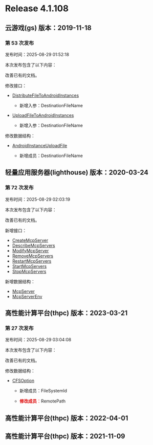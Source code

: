 # Release 4.1.108

## 云游戏(gs) 版本：2019-11-18

### 第 53 次发布

发布时间：2025-08-29 01:52:18

本次发布包含了以下内容：

改善已有的文档。

修改接口：

* [DistributeFileToAndroidInstances](https://cloud.tencent.com/document/api/1162/118964)

	* 新增入参：DestinationFileName

* [UploadFileToAndroidInstances](https://cloud.tencent.com/document/api/1162/117243)

	* 新增入参：DestinationFileName


修改数据结构：

* [AndroidInstanceUploadFile](https://cloud.tencent.com/document/api/1162/40743#AndroidInstanceUploadFile)

	* 新增成员：DestinationFileName




## 轻量应用服务器(lighthouse) 版本：2020-03-24

### 第 72 次发布

发布时间：2025-08-29 02:03:19

本次发布包含了以下内容：

改善已有的文档。

新增接口：

* [CreateMcpServer](https://cloud.tencent.com/document/api/1207/122838)
* [DescribeMcpServers](https://cloud.tencent.com/document/api/1207/122837)
* [ModifyMcpServer](https://cloud.tencent.com/document/api/1207/122836)
* [RemoveMcpServers](https://cloud.tencent.com/document/api/1207/122835)
* [RestartMcpServers](https://cloud.tencent.com/document/api/1207/122834)
* [StartMcpServers](https://cloud.tencent.com/document/api/1207/122833)
* [StopMcpServers](https://cloud.tencent.com/document/api/1207/122832)

新增数据结构：

* [McpServer](https://cloud.tencent.com/document/api/1207/47576#McpServer)
* [McpServerEnv](https://cloud.tencent.com/document/api/1207/47576#McpServerEnv)



## 高性能计算平台(thpc) 版本：2023-03-21

### 第 27 次发布

发布时间：2025-08-29 03:04:08

本次发布包含了以下内容：

改善已有的文档。

修改数据结构：

* [CFSOption](https://cloud.tencent.com/document/api/1527/89579#CFSOption)

	* 新增成员：FileSystemId

	* <font color="#dd0000">**修改成员**：</font>RemotePath




## 高性能计算平台(thpc) 版本：2022-04-01



## 高性能计算平台(thpc) 版本：2021-11-09



